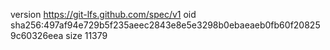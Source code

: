 version https://git-lfs.github.com/spec/v1
oid sha256:497af94e729b5f235aeec2843e8e5e3298b0ebaeaeb0fb60f208259c60326eea
size 11379
